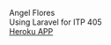 Angel Flores  
Using Laravel for ITP 405  
[Heroku APP](https://laravel-app-405-angelflo.herokuapp.com/)